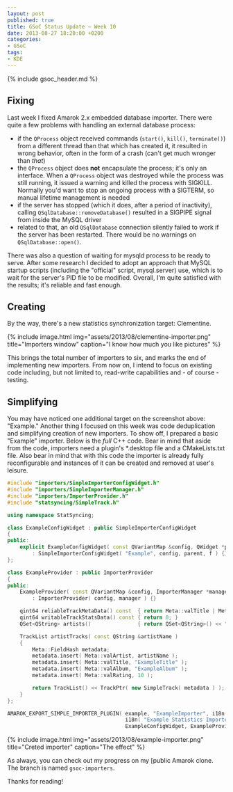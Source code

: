 ```yaml
---
layout: post
published: true
title: GSoC Status Update – Week 10
date: 2013-08-27 18:20:00 +0200
categories:
- GSoC
tags:
- KDE
---
```


{% include gsoc_header.md %}

## Fixing

Last week I fixed Amarok 2.x embedded database importer. There were quite a few
problems with handling an external database process:

* if the `QProcess` object received commands (`start()`, `kill()`,
  `terminate()`) from a different thread than that which has created it, it
  resulted in wrong behavior, often in the form of a crash (can't get much
  wronger than *that*)
* the `QProcess` object does **not** encapsulate the process; it's only an
  interface. When a `QProcess` object was destroyed while the process was still
  running, it issued a warning and killed the process with SIGKILL. Normally
  you'd want to stop an ongoing process with a SIGTERM, so manual lifetime
  management is needed
* if the server has stopped (which it does, after a period of inactivity),
  calling `QSqlDatabase::removeDatabase()` resulted in a SIGPIPE signal from
  inside the MySQL driver
* related to that, an old `QSqlDatabase` connection silently failed to work if
  the server has been restarted. There would be no warnings on
  `QSqlDatabase::open()`.

There was also a question of waiting for mysqld process to be ready to serve.
After some research I decided to adopt an approach that MySQL startup scripts
(including the "official" script, mysql.server) use, which is to wait for the
server's PID file to be modified. Overall, I'm quite satisfied with the results;
it's reliable and fast enough.

## Creating

By the way, there's a new statistics synchronization target: Clementine.

{% include image.html img="assets/2013/08/clementine-importer.png" title="Importers window" caption="I know how much you like pictures" %}

This brings the total number of importers to six, and marks the end of
implementing new importers. From now on, I intend to focus on existing code
including, but not limited to, read-write capabilities and - of course -
testing.

## Simplifying

You may have noticed one additional target on the screenshot above: "Example."
Another thing I focused on this week was code deduplication and simplifying
creation of new importers. To show off, I prepared a basic "Example" importer.
Below is the *full* C++ code. Bear in mind that aside from the code, importers
need a plugin's *.desktop file and a CMakeLists.txt file. Also bear in mind that
with this code the importer is already fully reconfigurable and instances of it
can be created and removed at user's leisure.

```c++
#include "importers/SimpleImporterConfigWidget.h"
#include "importers/SimpleImporterManager.h"
#include "importers/ImporterProvider.h"
#include "statsyncing/SimpleTrack.h"

using namespace StatSyncing;

class ExampleConfigWidget : public SimpleImporterConfigWidget
{
public:
    explicit ExampleConfigWidget( const QVariantMap &config, QWidget *parent = 0, Qt::WindowFlags f = 0 )
        : SimpleImporterConfigWidget( "Example", config, parent, f ) {}
};

class ExampleProvider : public ImporterProvider
{
public:
    ExampleProvider( const QVariantMap &config, ImporterManager *manager )
        : ImporterProvider( config, manager ) {}

    qint64 reliableTrackMetaData() const  { return Meta::valTitle | Meta::valArtist | Meta::valAlbum; }
    qint64 writableTrackStatsData() const { return 0; }
    QSet<QString> artists()               { return QSet<QString>() << "ExampleArtist"; }

    TrackList artistTracks( const QString &artistName )
    {
        Meta::FieldHash metadata;
        metadata.insert( Meta::valArtist, artistName );
        metadata.insert( Meta::valTitle, "ExampleTitle" );
        metadata.insert( Meta::valAlbum, "ExampleAlbum" );
        metadata.insert( Meta::valRating, 10 );

        return TrackList() << TrackPtr( new SimpleTrack( metadata ) );
    }
};

AMAROK_EXPORT_SIMPLE_IMPORTER_PLUGIN( example, "ExampleImporter", i18n( "Example" ),
                                      i18n( "Example Statistics Importer" ), KIcon( "dialog-ok" ),
                                      ExampleConfigWidget, ExampleProvider )
```

{% include image.html img="assets/2013/08/example-importer.png" title="Creted importer" caption="The effect" %}

As always, you can check out my progress on my [public Amarok clone. The branch
is named `gsoc-importers`.

Thanks for reading!
